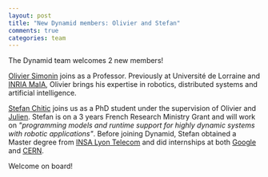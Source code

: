 ```yaml
---
layout: post
title: "New Dynamid members: Olivier and Stefan"
comments: true
categories: team 
---
```


The Dynamid team welcomes 2 new members!

[Olivier Simonin](http://perso.citi-lab.fr/osimonin/) joins as a Professor. Previously at Université de Lorraine and [INRIA MaIA](http://maia.loria.fr/), Olivier brings his expertise in robotics, distributed systems and artificial intelligence.

[Stefan Chitic](http://about.me/schitic) joins us as a PhD student under the supervision of Olivier and [Julien](http://julien.ponge.org/). Stefan is on a 3 years French Research Ministry Grant and will work on *"programming models and runtime support for highly dynamic systems with robotic applications"*. Before joining Dynamid, Stefan obtained a Master degree from [INSA Lyon Telecom](http://telecom.insa-lyon.fr/) and did internships at both [Google](http://www.google.com/) and [CERN](http://home.web.cern.ch).

Welcome on board!


